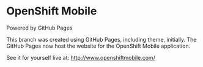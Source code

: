OpenShift Mobile
=======================
Powered by GitHub Pages

This branch was created using GitHub Pages, including theme, initially.
The GitHub Pages now host the website for the OpenShift Mobile application.

See it for yourself live at:
http://www.openshiftmobile.com/
